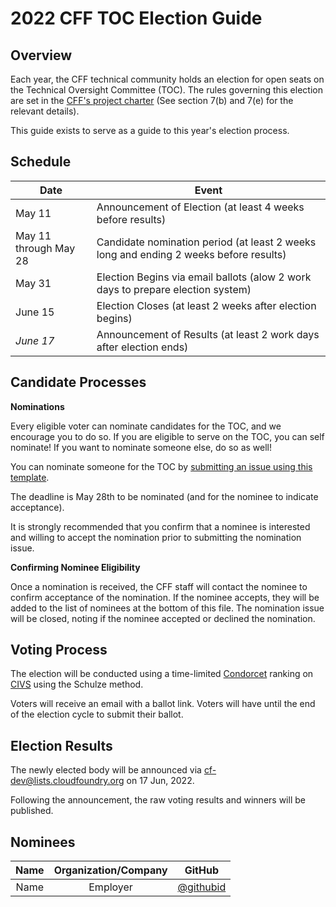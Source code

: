 # 2022 CFF TOC Election Guide


## Overview


Each year, the CFF technical community holds an election for open seats on the 
Technical Oversight Committee (TOC). The rules governing this election are set in the 
[CFF's project charter](../../../governing-board/charter.md) (See section 7(b) and 7(e)
for the relevant details).


This guide exists to serve as a guide to this year's election process.


## Schedule


| Date                       | Event                    |
| -------------------------- | ------------------------ |
| May 11                   | Announcement of Election (at least 4 weeks before results) |
| May 11 through May 28  | Candidate nomination period (at least 2 weeks long and ending 2 weeks before results) |
| May 31     | Election Begins via email ballots (alow 2 work days to prepare election system) |
| June 15     | Election Closes (at least 2 weeks after election begins) |
| *June 17*   | Announcement of Results (at least 2 work days after election ends) |


## Candidate Processes


**Nominations**


Every eligible voter can nominate candidates for the TOC, and we encourage you to do so. If you are 
eligible to serve on the TOC, you can self nominate! If you want to nominate someone else, do so as 
well! 


You can nominate someone for the TOC by [submitting an issue using this template](https://github.com/cloudfoundry/community/issues/new?assignees=&labels=election&template=toc-candidate-nomination.md&title=TOC+Candidate+Nomination+for+%5BPerson+Name%5D). 


The deadline is May 28th to be nominated (and for the nominee to indicate acceptance).


It is strongly recommended that you confirm that a nominee is interested and willing
to accept the nomination prior to submitting the nomination issue.


**Confirming Nominee Eligibility**


Once a nomination is received, the CFF staff will contact the nominee to confirm acceptance
of the nomination. If the nominee accepts, they will be added to the list of nominees at the bottom
of this file. The nomination issue will be closed, noting if the nominee accepted or declined the 
nomination.


## Voting Process


The election will be conducted using a time-limited [Condorcet](https://civs.cs.cornell.edu/rp.html) ranking 
on [CIVS](http://civs.cs.cornell.edu/) using the Schulze method. 


Voters will receive an email with a ballot link. Voters will have until the end of the election cycle 
to submit their ballot.


## Election Results


The newly elected body will be announced via cf-dev@lists.cloudfoundry.org on 17 Jun, 2022.


Following the announcement, the raw voting results and winners will be published.


## Nominees


|    Name    | Organization/Company |  GitHub  |
|:----------:|:--------------------:|:--------:|
| Name | Employer | [@githubid](https://github.com/githubid) |


